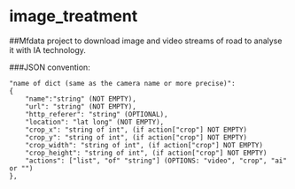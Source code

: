 # image_treatment
##Mfdata project to download image and video streams of road to analyse it with IA technology.


###JSON convention:

```
"name of dict (same as the camera name or more precise)":
{
    "name":"string" (NOT EMPTY),
    "url": "string" (NOT EMPTY),
    "http_referer": "string" (OPTIONAL),
    "location": "lat long" (NOT EMPTY),
    "crop_x": "string of int", (if action["crop"] NOT EMPTY)
    "crop_y": "string of int", (if action["crop"] NOT EMPTY)
    "crop_width": "string of int", (if action["crop"] NOT EMPTY)
    "crop_height": "string of int", (if action["crop"] NOT EMPTY)
    "actions": ["list", "of" "string"] (OPTIONS: "video", "crop", "ai" or "")
},
```
